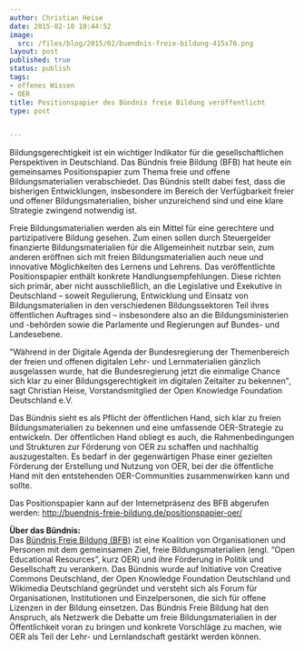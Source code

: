 ```yaml
---
author: Christian Heise
date: 2015-02-10 10:44:52
image:
  src: /files/blog/2015/02/buendnis-freie-bildung-415x76.png
layout: post
published: true
status: publish
tags:
- offenes Wissen
- OER
title: Positionspapier des Bündnis freie Bildung veröffentlicht
type: post


---
```

Bildungsgerechtigkeit ist ein wichtiger Indikator für die gesellschaftlichen Perspektiven in Deutschland. Das Bündnis freie Bildung (BFB) hat heute ein gemeinsames Positionspapier zum Thema freie und offene Bildungsmaterialien verabschiedet. Das Bündnis stellt dabei fest, dass die bisherigen Entwicklungen, insbesondere im Bereich der Verfügbarkeit freier und offener Bildungsmaterialien, bisher unzureichend sind und eine klare Strategie zwingend notwendig ist.

Freie Bildungsmaterialien werden als ein Mittel für eine gerechtere und partizipativere Bildung gesehen. Zum einen sollen durch Steuergelder finanzierte Bildungsmaterialien für die Allgemeinheit nutzbar sein, zum anderen eröffnen sich mit freien Bildungsmaterialien auch neue und innovative Möglichkeiten des Lernens und Lehrens. Das veröffentlichte Positionspapier enthält konkrete Handlungsempfehlungen. Diese richten sich primär, aber nicht ausschließlich, an die Legislative und Exekutive in Deutschland – soweit Regulierung, Entwicklung und Einsatz von Bildungsmaterialien in den verschiedenen Bildungssektoren Teil ihres öffentlichen Auftrages sind – insbesondere also an die Bildungsministerien und -behörden sowie die Parlamente und Regierungen auf Bundes- und Landesebene.

"Während in der Digitale Agenda der Bundesregierung der Themenbereich der freien und offenen digitalen Lehr- und Lernmaterialien gänzlich ausgelassen wurde, hat die Bundesregierung jetzt die einmalige Chance sich klar zu einer Bildungsgerechtigkeit im digitalen Zeitalter zu bekennen", sagt Christian Heise, Vorstandsmitglied der Open Knowledge Foundation Deutschland e.V.

Das Bündnis sieht es als Pflicht der öffentlichen Hand, sich klar zu freien Bildungsmaterialien zu bekennen und eine umfassende OER-Strategie zu entwickeln. Der öffentlichen Hand obliegt es auch, die Rahmenbedingungen und Strukturen zur Förderung von OER zu schaffen und nachhaltig auszugestalten. Es bedarf in der gegenwärtigen Phase einer gezielten Förderung der Erstellung und Nutzung von OER, bei der die öffentliche Hand mit den entstehenden OER-Communities zusammenwirken kann und sollte.

Das Positionspapier kann auf der Internetpräsenz des BFB abgerufen werden: <http://buendnis-freie-bildung.de/positionspapier-oer/>

**Über das Bündnis:**  
Das [Bündnis Freie Bildung (BFB)](http://buendnis-freie-bildung.de) ist eine Koalition von Organisationen und Personen mit dem gemeinsamen Ziel, freie Bildungsmaterialien (engl. “Open Educational Resources”, kurz OER) und ihre Förderung in Politik und Gesellschaft zu verankern. Das Bündnis wurde auf Initiative von Creative Commons Deutschland, der Open Knowledge Foundation Deutschland und Wikimedia Deutschland gegründet und versteht sich als Forum für Organisationen, Institutionen und Einzelpersonen, die sich für offene Lizenzen in der Bildung einsetzen. Das Bündnis Freie Bildung hat den Anspruch, als Netzwerk die Debatte um freie Bildungsmaterialien in der Öffentlichkeit voran zu bringen und konkrete Vorschläge zu machen, wie OER als Teil der Lehr- und Lernlandschaft gestärkt werden können.